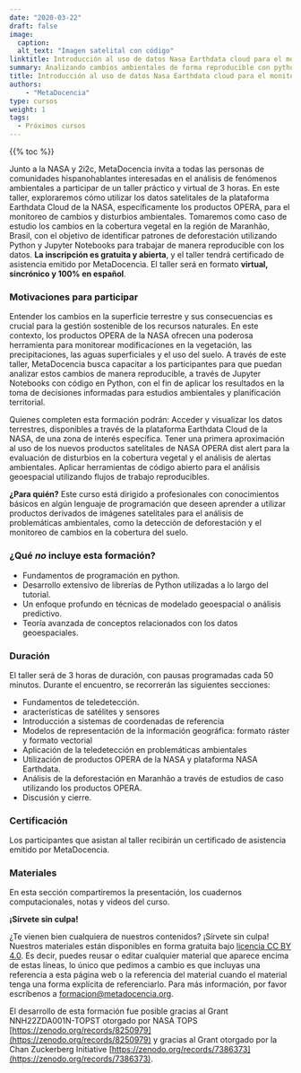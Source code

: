 ```yaml
---
date: "2020-03-22"
draft: false
image:
  caption: 
  alt_text: "Imagen satelital con código"
linktitle: Introducción al uso de datos Nasa Earthdata cloud para el monitoreo de cambios y disturbios ambientales
summary: Analizando cambios ambientales de forma reproducible con python y datos satelitales de la plataforma Earthdata Cloud de la NASA.
title: Introducción al uso de datos Nasa Earthdata cloud para el monitoreo de cambios y disturbios ambientales
authors: 
    - "MetaDocencia"
type: cursos
weight: 1
tags:
  - Próximos cursos
---
```


{{% toc %}}

Junto a la NASA y 2i2c, MetaDocencia invita a todas las personas de comunidades hispanohablantes interesadas en el análisis de fenómenos ambientales a participar de  un taller práctico y virtual de 3 horas.  En este taller, exploraremos cómo utilizar los datos satelitales de la plataforma Earthdata Cloud de la NASA, específicamente los productos OPERA, para el monitoreo de cambios y disturbios ambientales. Tomaremos como caso de estudio los cambios en la cobertura vegetal en la región de Maranhão, Brasil, con el objetivo de identificar patrones de deforestación utilizando Python y Jupyter Notebooks para trabajar de manera reproducible con los datos.
**La inscripción es gratuita y abierta**, y el taller tendrá certificado de asistencia emitido por MetaDocencia. El taller será en formato **virtual, sincrónico y 100% en español**.

### Motivaciones para participar 
Entender los cambios en la superficie terrestre y sus consecuencias es crucial para la gestión sostenible de los recursos naturales. En este contexto, los productos OPERA de la NASA ofrecen una poderosa herramienta para monitorear modificaciones en la vegetación, las precipitaciones, las aguas superficiales y el uso del suelo. A través de este taller, MetaDocencia busca capacitar a los participantes para que puedan analizar estos cambios de manera reproducible, a través de Jupyter Notebooks con código en Python, con el fin de aplicar los resultados en la toma de decisiones informadas para estudios ambientales y planificación territorial.

Quienes completen esta formación podrán:
Acceder y visualizar los datos terrestres, disponibles a través de la plataforma Earthdata Cloud de la NASA, de una zona de interés específica.
Tener una primera aproximación al uso de los nuevos productos satelitales de NASA OPERA dist alert para la evaluación de disturbios en la cobertura vegetal y el análisis de alertas ambientales. 
Aplicar herramientas de código abierto para el análisis geoespacial utilizando flujos de trabajo reproducibles.  

**¿Para quién?**
Este curso está dirigido a profesionales con conocimientos básicos en algún lenguaje de programación que deseen aprender a utilizar productos derivados de imágenes satelitales para el análisis de problemáticas ambientales, como la detección de deforestación y el monitoreo de cambios en la cobertura del suelo.


### ¿Qué _no_ incluye esta formación? 

* Fundamentos de programación en python.
* Desarrollo extensivo de librerías de Python utilizadas a lo largo del tutorial.
* Un enfoque profundo en técnicas de modelado geoespacial o análisis predictivo.
* Teoría avanzada de conceptos relacionados con los datos geoespaciales. 

### Duración

El taller será de 3 horas de duración, con pausas programadas cada 50 minutos. Durante el encuentro, se recorrerán las siguientes secciones:
* Fundamentos de teledetección.
* aracterísticas de satélites y sensores
* Introducción a sistemas de coordenadas de referencia
* Modelos de representación de la información geográfica: formato ráster y formato vectorial
* Aplicación de la teledetección en problemáticas ambientales
* Utilización de productos OPERA de la NASA y plataforma NASA Earthdata.
* Análisis de la deforestación en Maranhão a través de estudios de caso utilizando los productos OPERA.
* Discusión y cierre.

### Certificación

Los participantes que asistan al taller recibirán un certificado de asistencia emitido por MetaDocencia.

### Materiales

En esta sección compartiremos la presentación, los cuadernos computacionales, notas  y videos del curso.

**¡Sírvete sin culpa!**

¿Te vienen bien cualquiera de nuestros contenidos? ¡Sírvete sin culpa! Nuestros materiales están disponibles en forma gratuita bajo [licencia CC BY 4.0](https://creativecommons.org/licenses/by/4.0/deed.es). Es decir, puedes reusar o editar cualquier material que aparece encima de estas líneas, lo único que pedimos a cambio es que incluyas una referencia a esta página web o la referencia del material cuando el material tenga una forma explícita de referenciarlo. Para más información, por favor escríbenos a formacion@metadocencia.org.

El desarrollo de esta formación fue posible gracias al Grant NNH22ZDA001N-TOPST otorgado por NASA TOPS [https://zenodo.org/records/8250979](https://zenodo.org/records/8250979) y gracias al Grant otorgado por la Chan Zuckerberg Initiative [https://zenodo.org/records/7386373](https://zenodo.org/records/7386373).
